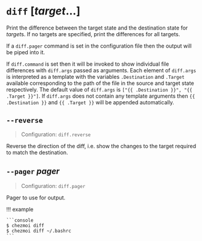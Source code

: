 # `diff` [*target*...]

Print the difference between the target state and the destination state for
*target*s. If no targets are specified, print the differences for all targets.

If a `diff.pager` command is set in the configuration file then the output will
be piped into it.

If `diff.command` is set then it will be invoked to show individual file
differences with `diff.args` passed as arguments. Each element of `diff.args`
is interpreted as a template with the variables `.Destination` and `.Target`
available corresponding to the path of the file in the source and target state
respectively. The default value of `diff.args` is
`["{{ .Destination }}", "{{ .Target }}"]`. If `diff.args` does not contain any
template arguments then `{{ .Destination }}` and `{{ .Target }}` will be
appended automatically.

## `--reverse`

> Configuration: `diff.reverse`

Reverse the direction of the diff, i.e. show the changes to the target required
to match the destination.

## `--pager` *pager*

> Configuration: `diff.pager`

Pager to use for output.

!!! example

    ```console
    $ chezmoi diff
    $ chezmoi diff ~/.bashrc
    ```

